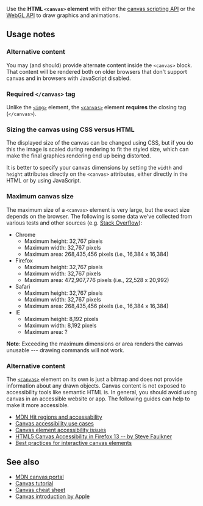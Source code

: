 <!-- <short-description> -->
Use the **HTML `<canvas>` element** with either the [canvas scripting
API](/en-US/docs/Web/API/Canvas_API) or the [WebGL
API](/en-US/docs/Web/API/WebGL_API) to draw graphics and animations.
<!-- </short-description> -->

<!-- <overview> -->
<!-- </overview> -->

<!-- <usage-notes> -->

Usage notes
-----------

### Alternative content

You may (and should) provide alternate content inside the `<canvas>`
block. That content will be rendered both on older browsers that don't
support canvas and in browsers with JavaScript disabled.

### Required `</canvas>` tag

Unlike the
[`<img>`](/en-US/docs/Web/HTML/Element/img)
element, the
[`<canvas>`](/en-US/docs/Web/HTML/Element/canvas)
element **requires** the closing tag (`</canvas>`).

### Sizing the canvas using CSS versus HTML

The displayed size of the canvas can be changed using CSS, but if you do
this the image is scaled during rendering to fit the styled size, which
can make the final graphics rendering end up being distorted.

It is better to specify your canvas dimensions by setting the `width`
and `height` attributes directly on the `<canvas>` attributes, either
directly in the HTML or by using JavaScript.

### Maximum canvas size

The maximum size of a `<canvas>` element is very large, but the exact
size depends on the browser. The following is some data we've collected
from various tests and other sources (e.g. [Stack
Overflow](https://stackoverflow.com/questions/6081483/maximum-size-of-a-canvas-element)):

* Chrome
    * Maximum height: 32,767 pixels
    * Maximum width: 32,767 pixels
    * Maximum area: 268,435,456 pixels (i.e., 16,384 x 16,384)
* Firefox
    * Maximum height: 32,767 pixels
    * Maximum width: 32,767 pixels
    * Maximum area: 472,907,776 pixels (i.e., 22,528 x 20,992)
* Safari
    * Maximum height: 32,767 pixels
    * Maximum width: 32,767 pixels
    * Maximum area: 268,435,456 pixels (i.e., 16,384 x 16,384)
* IE
    * Maximum height: 8,192 pixels
    * Maximum width: 8,192 pixels
    * Maximum area: ?

**Note**: Exceeding the maximum dimensions or area renders the canvas
unusable --- drawing commands will not work.

<!-- </usage-notes> -->

<!-- <accessibility-concerns> -->
### Alternative content

The
[`<canvas>`](https://developer.mozilla.org/en-US/docs/Web/HTML/Element/canvas)
element on its own is just a bitmap and does not provide information
about any drawn objects. Canvas content is not exposed to accessibility
tools like semantic HTML is. In general, you should avoid using canvas
in an accessible website or app. The following guides can help to make
it more accessible.

-   [MDN Hit regions and
    accessability](https://developer.mozilla.org/en-US/docs/Web/API/Canvas_API/Tutorial/Hit_regions_and_accessibility)
-   [Canvas accessibility use
    cases](https://www.w3.org/WAI/PF/HTML/wiki/Canvas_Accessibility_Use_Cases)
-   [Canvas element accessibility
    issues](https://www.w3.org/html/wg/wiki/AddedElementCanvas)
-   [HTML5 Canvas Accessibility in Firefox 13 -- by Steve
    Faulkner](http://www.paciellogroup.com/blog/2012/06/html5-canvas-accessibility-in-firefox-13/)
-   [Best practices for interactive canvas
    elements](https://html.spec.whatwg.org/multipage/scripting.html#best-practices)

<!-- </accessibility-concerns> -->
<!-- <see-also> -->
See also
--------

-   [MDN canvas portal](/en-US/docs/Web/API/Canvas_API)
-   [Canvas tutorial](/en-US/docs/Web/API/Canvas_API/Tutorial)
-   [Canvas cheat
    sheet](https://simon.html5.org/dump/html5-canvas-cheat-sheet.html)
-   [Canvas introduction by
    Apple](https://developer.apple.com/library/safari/documentation/AudioVideo/Conceptual/HTML-canvas-guide/Introduction/Introduction.html)
<!-- </see-also> -->
